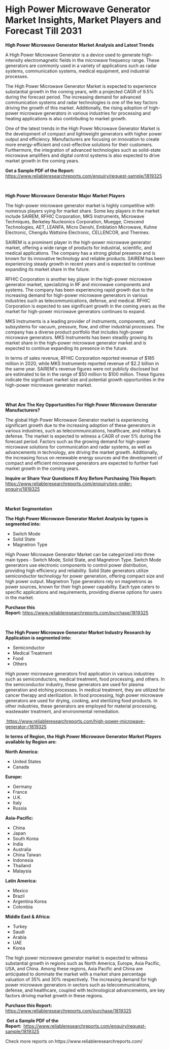 <p><h1>High Power Microwave Generator Market Insights, Market Players and Forecast Till 2031</h1></p><p><strong>High Power Microwave Generator Market Analysis and Latest Trends</strong></p>
<p><p>A High Power Microwave Generator is a device used to generate high-intensity electromagnetic fields in the microwave frequency range. These generators are commonly used in a variety of applications such as radar systems, communication systems, medical equipment, and industrial processes.</p><p>The High Power Microwave Generator Market is expected to experience substantial growth in the coming years, with a projected CAGR of 9.5% during the forecast period. The increasing demand for advanced communication systems and radar technologies is one of the key factors driving the growth of this market. Additionally, the rising adoption of high-power microwave generators in various industries for processing and heating applications is also contributing to market growth.</p><p>One of the latest trends in the High Power Microwave Generator Market is the development of compact and lightweight generators with higher power output and efficiency. Manufacturers are focusing on innovation to create more energy-efficient and cost-effective solutions for their customers. Furthermore, the integration of advanced technologies such as solid-state microwave amplifiers and digital control systems is also expected to drive market growth in the coming years.</p></p>
<p><strong>Get a Sample PDF of the Report:&nbsp;</strong> <a href="https://www.reliableresearchreports.com/enquiry/request-sample/1819325">https://www.reliableresearchreports.com/enquiry/request-sample/1819325</a></p>
<p>&nbsp;</p>
<p><strong>High Power Microwave Generator Major Market Players</strong></p>
<p><p>The high-power microwave generator market is highly competitive with numerous players vying for market share. Some key players in the market include SAIREM, RFHIC Corporation, MKS Instruments, Microwave Techniques, Berkeley Nucleonics Corporation, Muegge, Crescend Technologies, AET, LEANFA, Micro Denshi, Emblation Microwave, Kuhne Electronic, Chengdu Wattsine Electronic, CELLENCOR, and Thermex.</p><p>SAIREM is a prominent player in the high-power microwave generator market, offering a wide range of products for industrial, scientific, and medical applications. The company has a strong global presence and is known for its innovative technology and reliable products. SAIREM has been experiencing steady growth in recent years and is expected to continue expanding its market share in the future.</p><p>RFHIC Corporation is another key player in the high-power microwave generator market, specializing in RF and microwave components and systems. The company has been experiencing rapid growth due to the increasing demand for high-power microwave generators in various industries such as telecommunications, defense, and medical. RFHIC Corporation is expected to see significant growth in the coming years as the market for high-power microwave generators continues to expand.</p><p>MKS Instruments is a leading provider of instruments, components, and subsystems for vacuum, pressure, flow, and other industrial processes. The company has a diverse product portfolio that includes high-power microwave generators. MKS Instruments has been steadily growing its market share in the high-power microwave generator market and is expected to continue expanding its presence in the future.</p><p>In terms of sales revenue, RFHIC Corporation reported revenue of $185 million in 2020, while MKS Instruments reported revenue of $2.2 billion in the same year. SAIREM's revenue figures were not publicly disclosed but are estimated to be in the range of $50 million to $100 million. These figures indicate the significant market size and potential growth opportunities in the high-power microwave generator market.</p></p>
<p>&nbsp;</p>
<p><strong>What Are The Key Opportunities For High Power Microwave Generator Manufacturers?</strong></p>
<p><p>The global High Power Microwave Generator market is experiencing significant growth due to the increasing adoption of these generators in various industries, such as telecommunications, healthcare, and military & defense. The market is expected to witness a CAGR of over 5% during the forecast period. Factors such as the growing demand for high-power microwave solutions for communication and radar systems, as well as advancements in technology, are driving the market growth. Additionally, the increasing focus on renewable energy sources and the development of compact and efficient microwave generators are expected to further fuel market growth in the coming years.</p></p>
<p><strong>Inquire or Share Your Questions If Any Before Purchasing This Report:</strong> <a href="https://www.reliableresearchreports.com/enquiry/pre-order-enquiry/1819325">https://www.reliableresearchreports.com/enquiry/pre-order-enquiry/1819325</a></p>
<p>&nbsp;</p>
<p><strong>Market Segmentation</strong></p>
<p><strong>The High Power Microwave Generator Market Analysis by types is segmented into:</strong></p>
<p><ul><li>Switch Mode</li><li>Solid State</li><li>Magnetron Type</li></ul></p>
<p><p>High Power Microwave Generator Market can be categorized into three main types - Switch Mode, Solid State, and Magnetron Type. Switch Mode generators use electronic components to control power distribution, providing high efficiency and reliability. Solid State generators utilize semiconductor technology for power generation, offering compact size and high power output. Magnetron Type generators rely on magnetrons as power sources, known for their high power capability. Each type caters to specific applications and requirements, providing diverse options for users in the market.</p></p>
<p><strong>Purchase this Report:&nbsp;</strong><a href="https://www.reliableresearchreports.com/purchase/1819325">https://www.reliableresearchreports.com/purchase/1819325</a></p>
<p>&nbsp;</p>
<p><strong>The High Power Microwave Generator Market Industry Research by Application is segmented into:</strong></p>
<p><ul><li>Semiconductor</li><li>Medical Treatment</li><li>Food</li><li>Others</li></ul></p>
<p><p>High power microwave generators find application in various industries such as semiconductors, medical treatment, food processing, and others. In the semiconductor industry, these generators are used for plasma generation and etching processes. In medical treatment, they are utilized for cancer therapy and sterilization. In food processing, high power microwave generators are used for drying, cooking, and sterilizing food products. In other industries, these generators are employed for material processing, wastewater treatment, and environmental remediation.</p></p>
<p><a href="https://www.reliableresearchreports.com/high-power-microwave-generator-r1819325">&nbsp;https://www.reliableresearchreports.com/high-power-microwave-generator-r1819325</a></p>
<p><strong>In terms of Region, the High Power Microwave Generator Market Players available by Region are:</strong></p>
<p>
    <p> <strong> North America: </strong>
        <ul>
            <li>United States</li>
            <li>Canada</li>
        </ul>
        </p> 
    <p> <strong> Europe: </strong>
        <ul>
            <li>Germany</li>
            <li>France</li>
            <li>U.K.</li>
            <li>Italy</li>
            <li>Russia</li>
        </ul>
        </p> 
    <p> <strong> Asia-Pacific: </strong>
        <ul>
            <li>China</li>
            <li>Japan</li>
            <li>South Korea</li>
            <li>India</li>
            <li>Australia</li>
            <li>China Taiwan</li>
            <li>Indonesia</li>
            <li>Thailand</li>
            <li>Malaysia</li>
        </ul>
        </p> 
    <p> <strong> Latin America: </strong>
        <ul>
            <li>Mexico</li>
            <li>Brazil</li>
            <li>Argentina Korea</li>
            <li>Colombia</li>
        </ul>
        </p> 
    <p> <strong> Middle East & Africa: </strong>
        <ul>
            <li>Turkey</li>
            <li>Saudi</li>
            <li>Arabia</li>
            <li>UAE</li>
            <li>Korea</li>
        </ul>
    </p>
    </p>
<p><p>The high power microwave generator market is expected to witness substantial growth in regions such as North America, Europe, Asia Pacific, USA, and China. Among these regions, Asia Pacific and China are anticipated to dominate the market with a market share percentage valuation of 35% and 30% respectively. The increasing demand for high power microwave generators in sectors such as telecommunications, defense, and healthcare, coupled with technological advancements, are key factors driving market growth in these regions.</p></p>
<p><strong>Purchase this Report: </strong><a href="https://www.reliableresearchreports.com/purchase/1819325">https://www.reliableresearchreports.com/purchase/1819325</a></p>
<p>&nbsp;<strong>Get a Sample PDF of the Report:&nbsp;&nbsp;</strong><a href="https://www.reliableresearchreports.com/enquiry/request-sample/1819325">https://www.reliableresearchreports.com/enquiry/request-sample/1819325</a></p>
<p><strong></strong></p>
<p>Check more reports on https://www.reliableresearchreports.com/</p>